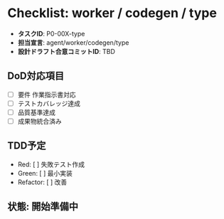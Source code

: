 # Checklist: worker / codegen / type

- **タスクID**: P0-00X-type
- **担当宣言**: agent/worker/codegen/type
- **設計ドラフト合意コミットID**: TBD

## DoD対応項目
- [ ] 要件 作業指示書対応
- [ ] テストカバレッジ達成  
- [ ] 品質基準達成
- [ ] 成果物統合済み

## TDD予定
- Red: [ ] 失敗テスト作成
- Green: [ ] 最小実装
- Refactor: [ ] 改善

## 状態: 開始準備中
